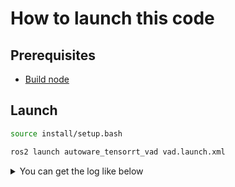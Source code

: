 # How to launch this code

## Prerequisites

- [Build node](./build.md)

## Launch

```bash
source install/setup.bash
```

```bash
ros2 launch autoware_tensorrt_vad vad.launch.xml
```

<details>
<summary>You can get the log like below</summary>

```bash
$ ros2 launch autoware_tensorrt_vad vad.launch.xml log_level:=info
[INFO] [launch]: All log files can be found below /home/autoware/.ros/log/2025-05-27-13-54-06-510476-DPC2305009-965534
[INFO] [launch]: Default logging verbosity is set to INFO
[INFO] [vad_node-1]: process started with pid [965560]
[vad_node-1] [INFO] [1748321646.630455927] [vad]: VAD Node initialized
```

</details>

